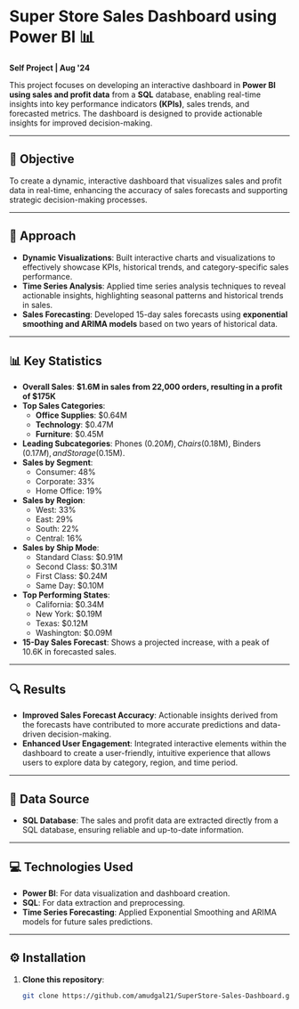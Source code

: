 # Super Store Sales Dashboard using Power BI 📊
**Self Project | Aug '24**

This project focuses on developing an interactive dashboard in **Power BI using sales and profit data** from a **SQL** database, enabling real-time insights into key performance indicators **(KPIs)**, sales trends, and forecasted metrics. The dashboard is designed to provide actionable insights for improved decision-making.

---

## 📌 Objective
To create a dynamic, interactive dashboard that visualizes sales and profit data in real-time, enhancing the accuracy of sales forecasts and supporting strategic decision-making processes.

---

## 📝 Approach

- **Dynamic Visualizations**: Built interactive charts and visualizations to effectively showcase KPIs, historical trends, and category-specific sales performance.
- **Time Series Analysis**: Applied time series analysis techniques to reveal actionable insights, highlighting seasonal patterns and historical trends in sales.
- **Sales Forecasting**: Developed 15-day sales forecasts using **exponential smoothing and ARIMA models** based on two years of historical data.

---

## 📊 Key Statistics

- **Overall Sales**:  **$1.6M in sales from 22,000 orders, resulting in a profit of $175K** 
- **Top Sales Categories**: 
  - **Office Supplies**: $0.64M
  - **Technology**: $0.47M
  - **Furniture**: $0.45M
- **Leading Subcategories**: Phones ($0.20M), Chairs ($0.18M), Binders ($0.17M), and Storage ($0.15M).
- **Sales by Segment**:
  - Consumer: 48%
  - Corporate: 33%
  - Home Office: 19%
- **Sales by Region**:
  - West: 33%
  - East: 29%
  - South: 22%
  - Central: 16%
- **Sales by Ship Mode**: 
  - Standard Class: $0.91M
  - Second Class: $0.31M
  - First Class: $0.24M
  - Same Day: $0.10M
- **Top Performing States**: 
  - California: $0.34M
  - New York: $0.19M
  - Texas: $0.12M
  - Washington: $0.09M
- **15-Day Sales Forecast**: Shows a projected increase, with a peak of 10.6K in forecasted sales.

---

## 🔍 Results

- **Improved Sales Forecast Accuracy**: Actionable insights derived from the forecasts have contributed to more accurate predictions and data-driven decision-making.
- **Enhanced User Engagement**: Integrated interactive elements within the dashboard to create a user-friendly, intuitive experience that allows users to explore data by category, region, and time period.

---

## 📂 Data Source
- **SQL Database**: The sales and profit data are extracted directly from a SQL database, ensuring reliable and up-to-date information.

---

## 💻 Technologies Used
- **Power BI**: For data visualization and dashboard creation.
- **SQL**: For data extraction and preprocessing.
- **Time Series Forecasting**: Applied Exponential Smoothing and ARIMA models for future sales predictions.

---

## ⚙️ Installation

1. **Clone this repository**:
   ```bash
   git clone https://github.com/amudgal21/SuperStore-Sales-Dashboard.git
